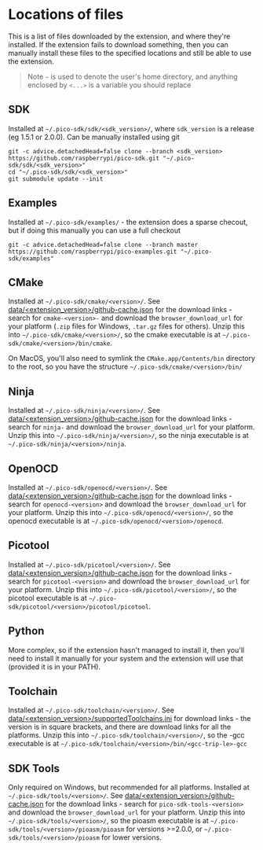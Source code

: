 # Locations of files
This is a list of files downloaded by the extension, and where they're installed. If the extension fails to download something, then you can manually install these files to the specified locations and still be able to use the extension.

> Note `~` is used to denote the user's home directory, and anything enclosed by `<...>` is a variable you should replace

## SDK
Installed at `~/.pico-sdk/sdk/<sdk_version>/`, where `sdk_version` is a release (eg 1.5.1 or 2.0.0). Can be manually installed using git
```
git -c advice.detachedHead=false clone --branch <sdk_version> https://github.com/raspberrypi/pico-sdk.git "~/.pico-sdk/sdk/<sdk_version>"
cd "~/.pico-sdk/sdk/<sdk_version>"
git submodule update --init
```

## Examples
Installed at `~/.pico-sdk/examples/` - the extension does a sparse checout, but if doing this manually you can use a full checkout
```
git -c advice.detachedHead=false clone --branch master https://github.com/raspberrypi/pico-examples.git "~/.pico-sdk/examples"
```

## CMake
Installed at `~/.pico-sdk/cmake/<version>/`. See [data/<extension_version>/github-cache.json](data/0.15.0/github-cache.json) for the download links - search for `cmake-<version>-` and download the `browser_download_url` for your platform (`.zip` files for Windows, `.tar.gz` files for others). Unzip this into `~/.pico-sdk/cmake/<version>/`, so the cmake executable is at `~/.pico-sdk/cmake/<version>/bin/cmake`.

On MacOS, you'll also need to symlink the `CMake.app/Contents/bin` directory to the root, so you have the structure `~/.pico-sdk/cmake/<version>/bin/`

## Ninja
Installed at `~/.pico-sdk/ninja/<version>/`. See [data/<extension_version>/github-cache.json](data/0.15.0/github-cache.json) for the download links - search for `ninja-` and download the `browser_download_url` for your platform. Unzip this into `~/.pico-sdk/ninja/<version>/`, so the ninja executable is at `~/.pico-sdk/ninja/<version>/ninja`.

## OpenOCD
Installed at `~/.pico-sdk/openocd/<version>/`. See [data/<extension_version>/github-cache.json](data/0.15.0/github-cache.json) for the download links - search for `openocd-<version>` and download the `browser_download_url` for your platform. Unzip this into `~/.pico-sdk/openocd/<version>/`, so the openocd executable is at `~/.pico-sdk/openocd/<version>/openocd`.

## Picotool
Installed at `~/.pico-sdk/picotool/<version>/`. See [data/<extension_version>/github-cache.json](data/0.15.0/github-cache.json) for the download links - search for `picotool-<version>` and download the `browser_download_url` for your platform. Unzip this into `~/.pico-sdk/picotool/<version>/`, so the picotool executable is at `~/.pico-sdk/picotool/<version>/picotool/picotool`.

## Python
More complex, so if the extension hasn't managed to install it, then you'll need to install it manually for your system and the extension will use that (provided it is in your PATH).

## Toolchain
Installed at `~/.pico-sdk/toolchain/<version>/`. See [data/<extension_version>/supportedToolchains.ini](data/0.15.0/supportedToolchains.ini) for download links - the version is in square brackets, and there are download links for all the platforms. Unzip this into `~/.pico-sdk/toolchain/<version>/`, so the <gcc-trip-le>-gcc executable is at `~/.pico-sdk/toolchain/<version>/bin/<gcc-trip-le>-gcc`

## SDK Tools
Only required on Windows, but recommended for all platforms. Installed at `~/.pico-sdk/tools/<version>/`. See [data/<extension_version>/github-cache.json](data/0.15.0/github-cache.json) for the download links - search for `pico-sdk-tools-<version>` and download the `browser_download_url` for your platform. Unzip this into `~/.pico-sdk/tools/<version>/`, so the pioasm executable is at `~/.pico-sdk/tools/<version>/pioasm/pioasm` for versions >=2.0.0, or `~/.pico-sdk/tools/<version>/pioasm` for lower versions.
